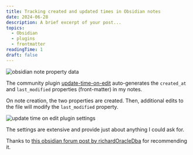 ```yaml
---
title: Tracking created and updated times in Obsidian notes
date: 2024-06-28
description: A brief excerpt of your post...
topics:
  - Obsidian
  - plugins
  - frontmatter
readingTime: 1
draft: false
---
```



![obsidian note property data](https://cln.sh/ydGhMLgb+)

The community plugin [update-time-on-edit](https://github.com/beaussan/update-time-on-edit-obsidian) auto-generates the `created_at` and `last_modified` properties (front-matter) in my notes.

On note creation, the two properties are created. Then, additional edits to the file will modify the `last_modified` property.

![update time on edit plugin settings](https://cln.sh/pg1Mbl6V+)

The settings are extensive and provide just about anything I could ask for.

Thanks to [this obsidian forum post by richardOracleDba](https://forum.obsidian.md/t/tracking-when-a-note-was-created-and-last-edited/44059/14) for recommending it.
